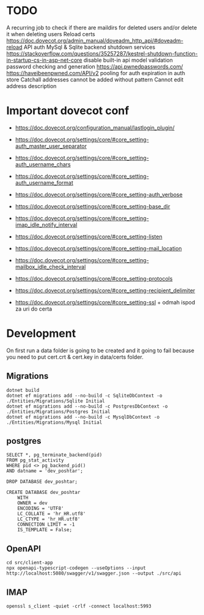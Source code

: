 # TODO

A recurring job to check if there are maildirs for deleted users and/or delete it when deleting users
Reload certs https://doc.dovecot.org/admin_manual/doveadm_http_api/#doveadm-reload
API auth
MySql & Sqlite backend
shutdown services https://stackoverflow.com/questions/35257287/kestrel-shutdown-function-in-startup-cs-in-asp-net-core
disable built-in api model validation
password checking and generation https://api.pwnedpasswords.com/ https://haveibeenpwned.com/API/v2
pooling for auth expiration in auth store
Catchall addresses cannot be added without pattern
Cannot edit address description

# Important dovecot conf

- https://doc.dovecot.org/configuration_manual/lastlogin_plugin/

- https://doc.dovecot.org/settings/core/#core_setting-auth_master_user_separator
- https://doc.dovecot.org/settings/core/#core_setting-auth_username_chars
- https://doc.dovecot.org/settings/core/#core_setting-auth_username_format
- https://doc.dovecot.org/settings/core/#core_setting-auth_verbose
- https://doc.dovecot.org/settings/core/#core_setting-base_dir
- https://doc.dovecot.org/settings/core/#core_setting-imap_idle_notify_interval
- https://doc.dovecot.org/settings/core/#core_setting-listen
- https://doc.dovecot.org/settings/core/#core_setting-mail_location
- https://doc.dovecot.org/settings/core/#core_setting-mailbox_idle_check_interval
- https://doc.dovecot.org/settings/core/#core_setting-protocols
- https://doc.dovecot.org/settings/core/#core_setting-recipient_delimiter
- https://doc.dovecot.org/settings/core/#core_setting-ssl + odmah ispod za uri do certa

# Development

On first run a data folder is going to be created and it going to fail because you need to put cert.crt & cert.key in data/certs folder.

## Migrations

```
dotnet build
dotnet ef migrations add --no-build -c SqliteDbContext -o ./Entities/Migrations/Sqlite Initial
dotnet ef migrations add --no-build -c PostgresDbContext -o ./Entities/Migrations/Postgres Initial
dotnet ef migrations add --no-build -c MysqlDbContext -o ./Entities/Migrations/Mysql Initial
```

## postgres

```
SELECT *, pg_terminate_backend(pid)
FROM pg_stat_activity
WHERE pid <> pg_backend_pid()
AND datname = 'dev_poshtar';

DROP DATABASE dev_poshtar;

CREATE DATABASE dev_poshtar
    WITH
    OWNER = dev
    ENCODING = 'UTF8'
    LC_COLLATE = 'hr_HR.utf8'
    LC_CTYPE = 'hr_HR.utf8'
    CONNECTION LIMIT = -1
    IS_TEMPLATE = False;
```

## OpenAPI

```
cd src/client-app
npx openapi-typescript-codegen --useOptions --input http://localhost:5080/swagger/v1/swagger.json --output ./src/api
```

## IMAP

```
openssl s_client -quiet -crlf -connect localhost:5993
```
